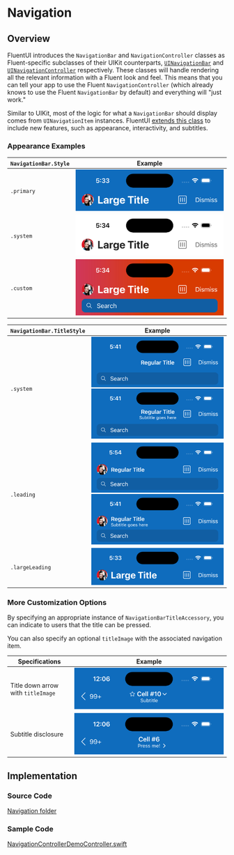 # Navigation

## Overview

FluentUI introduces the `NavigationBar` and `NavigationController` classes as Fluent-specific subclasses of their UIKit counterparts, [`UINavigationBar`](https://developer.apple.com/documentation/uikit/uinavigationbar) and [`UINavigationController`](https://developer.apple.com/documentation/uikit/uinavigationcontroller) respectively. These classes will handle rendering all the relevant information with a Fluent look and feel. This means that you can tell your app to use the Fluent `NavigationController` (which already knows to use the Fluent `NavigationBar` by default) and everything will "just work."

Similar to UIKit, most of the logic for what a `NavigationBar` should display comes from `UINavigationItem` instances. FluentUI [extends this class](../../FluentUI/Navigation/UINavigationItem%2BNavigation.swift) to include new features, such as appearance, interactivity, and subtitles.

### Appearance Examples

| `NavigationBar.Style` | Example |
|-|-|
| `.primary` | ![Navigation-Style-Primary.png](.attachments/Navigation-Style-Primary.png) |
| `.system` | ![Navigation-Style-System.png](.attachments/Navigation-Style-System.png) |
| `.custom` | ![Navigation-Style-Custom.png](.attachments/Navigation-Style-Custom.png) |

| `NavigationBar.TitleStyle` | Example |
|-|-|
| `.system` | ![Navigation-TitleStyle-System1.png](.attachments/Navigation-TitleStyle-System1.png) ![Navigation-TitleStyle-System2.png](.attachments/Navigation-TitleStyle-System2.png) |
| `.leading` | ![Navigation-TitleStyle-Leading1.png](.attachments/Navigation-TitleStyle-Leading1.png) ![Navigation-TitleStyle-Leading2.png](.attachments/Navigation-TitleStyle-Leading2.png) |
| `.largeLeading` | ![Navigation-Style-Primary.png](.attachments/Navigation-Style-Primary.png) |

### More Customization Options

By specifying an appropriate instance of `NavigationBarTitleAccessory`, you can indicate to users that the title can be pressed.

You can also specify an optional `titleImage` with the associated navigation item.

| Specifications | Example |
|-|-|
| Title down arrow with `titleImage` | ![Navigation-Accessory-Image-TitleDownArrow.png](.attachments/Navigation-Accessory-Image-TitleDownArrow.png)
| Subtitle disclosure | ![Navigation-Accessory-SubtitleDisclosure.png](.attachments/Navigation-Accessory-SubtitleDisclosure.png)

## Implementation

### Source Code

[Navigation folder](https://github.com/microsoft/fluentui-apple/blob/main/ios/Navigation/)

### Sample Code

[NavigationControllerDemoController.swift](https://github.com/microsoft/fluentui-apple/blob/main/ios/FluentUI.Demo/FluentUI.Demo/Demos/NavigationControllerDemoController.swift)
